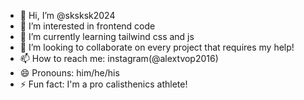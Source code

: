 - 👋 Hi, I’m @sksksk2024
- 👀 I’m interested in frontend code
- 🌱 I’m currently learning tailwind css and js
- 💞️ I’m looking to collaborate on every project that requires my help!
- 📫 How to reach me: instagram(@alextvop2016)
- 😄 Pronouns: him/he/his
- ⚡ Fun fact: I'm a pro calisthenics athlete!

<!---
sksksk2024/sksksk2024 is a ✨ special ✨ repository because its `README.md` (this file) appears on your GitHub profile.
You can click the Preview link to take a look at your changes.
--->
